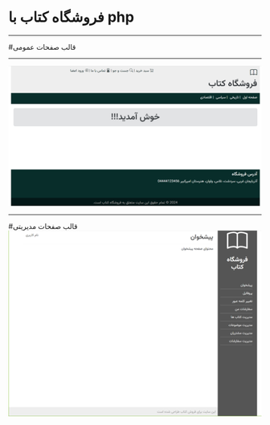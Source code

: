 # فروشگاه کتاب با php

<hr>

#قالب صفحات عمومی<hr>

<img src="https://github.com/Developer-N/php_bookstore_2024/blob/main/images/theme1.png" />

<hr>
#قالب صفحات مدیریتی

<img src="https://github.com/Developer-N/php_bookstore_2024/blob/main/images/theme2.png" />
